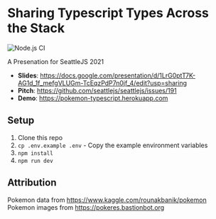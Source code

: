 # Sharing Typescript Types Across the Stack

![Node.js CI](https://github.com/evantahler/pokemon-typescript/workflows/Node.js%20CI/badge.svg)

A Presenation for SeattleJS 2021

- **Slides**: https://docs.google.com/presentation/d/1LrG0ptT7K-AG1d_1f_mefgVLUGm-TcEqzPdP7n0jf_4/edit?usp=sharing
- **Pitch**: https://github.com/seattlejs/seattlejs/issues/191
- **Demo**: https://pokemon-typescript.herokuapp.com

## Setup

1. Clone this repo
2. `cp .env.example .env` - Copy the example environment variables
3. `npm install`
4. `npm run dev`

## Attribution

Pokemon data from https://www.kaggle.com/rounakbanik/pokemon
Pokemon images from https://pokeres.bastionbot.org

